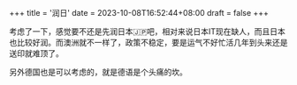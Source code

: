 +++
title = '润日'
date = 2023-10-08T16:52:44+08:00
draft = false
+++

考虑了一下，感觉要不还是先润日本🇯🇵吧，相对来说日本IT现在缺人，而且日本也比较好润。而澳洲就不一样了，政策不稳定，要是运气不好忙活几年到头来还是送印就难顶了。

另外德国也是可以考虑的，就是德语是个头痛的坎。
